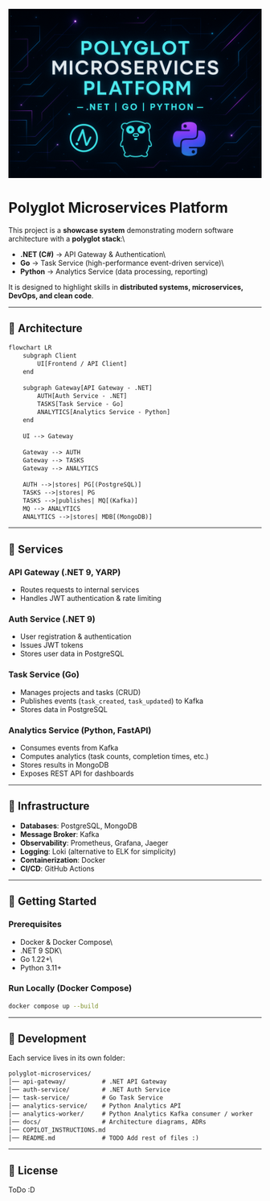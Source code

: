 ![polygot microservices](polygot-microservices.png)
# Polyglot Microservices Platform

This project is a **showcase system** demonstrating modern software
architecture with a **polyglot stack**:\
- **.NET (C#)** → API Gateway & Authentication\
- **Go** → Task Service (high-performance event-driven service)\
- **Python** → Analytics Service (data processing, reporting)

It is designed to highlight skills in **distributed systems,
microservices, DevOps, and clean code**.

------------------------------------------------------------------------

## 🔹 Architecture

``` mermaid
flowchart LR
    subgraph Client
        UI[Frontend / API Client]
    end

    subgraph Gateway[API Gateway - .NET]
        AUTH[Auth Service - .NET]
        TASKS[Task Service - Go]
        ANALYTICS[Analytics Service - Python]
    end

    UI --> Gateway

    Gateway --> AUTH
    Gateway --> TASKS
    Gateway --> ANALYTICS

    AUTH -->|stores| PG[(PostgreSQL)]
    TASKS -->|stores| PG
    TASKS -->|publishes| MQ[(Kafka)]
    MQ --> ANALYTICS
    ANALYTICS -->|stores| MDB[(MongoDB)]
```

------------------------------------------------------------------------

## 🔹 Services

### API Gateway (.NET 9, YARP)

-   Routes requests to internal services
-   Handles JWT authentication & rate limiting

### Auth Service (.NET 9)

-   User registration & authentication
-   Issues JWT tokens
-   Stores user data in PostgreSQL

### Task Service (Go)

-   Manages projects and tasks (CRUD)
-   Publishes events (`task_created`, `task_updated`) to Kafka
-   Stores data in PostgreSQL

### Analytics Service (Python, FastAPI)

-   Consumes events from Kafka
-   Computes analytics (task counts, completion times, etc.)
-   Stores results in MongoDB
-   Exposes REST API for dashboards

------------------------------------------------------------------------

## 🔹 Infrastructure

-   **Databases**: PostgreSQL, MongoDB
-   **Message Broker**: Kafka
-   **Observability**: Prometheus, Grafana, Jaeger
-   **Logging**: Loki (alternative to ELK for simplicity)
-   **Containerization**: Docker
-   **CI/CD**: GitHub Actions

------------------------------------------------------------------------

## 🔹 Getting Started

### Prerequisites

-   Docker & Docker Compose\
-   .NET 9 SDK\
-   Go 1.22+\
-   Python 3.11+

### Run Locally (Docker Compose)

``` bash
docker compose up --build
```

------------------------------------------------------------------------

## 🔹 Development

Each service lives in its own folder:

    polyglot-microservices/
    │── api-gateway/          # .NET API Gateway
    │── auth-service/         # .NET Auth Service
    │── task-service/         # Go Task Service
    │── analytics-service/    # Python Analytics API
    │── analytics-worker/     # Python Analytics Kafka consumer / worker
    │── docs/                 # Architecture diagrams, ADRs
    │── COPILOT_INSTRUCTIONS.md
    │── README.md             # TODO Add rest of files :)


------------------------------------------------------------------------

## 🔹 License

ToDo :D
